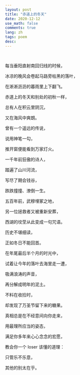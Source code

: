 ```yaml
---
layout: post
title: "赤道上的冬天"
date: 2020-12-12
use_math: false
comments: true
lang: zh
tags: poem
desc: 
---
```


<br>

每当垂阳直射南回归线的时候，

冰凉的晚风会卷起马路旁枯黑的落叶，

在淅淅沥沥的暮雨里上下翻飞。

赤道上的冬天和别处的初秋一样，

总有人在积云里阴沉，

又在海风中爽朗。

曾有一个遥远的传说，

说用神笔一勾，

推开窗便能看到万家灯火。

一千年前狂傲的诗人，

踏遍了山川河流，

写尽了期会钱谷，

跌跌撞撞、潦倒一生。

五百年前，武穆埋冢之地，

另一位拯救者又被重新安葬，

西湖的坟茔从此变成一句咒语。

历史不堪细读，

正如冬日不能回首。

在年尾最后半个月的时光中，

试着让今年的落叶去海里走一遭，

吸满浪涛的声音，

再分解成明年的泥土。

不料在收捡时，

却发现了万圣节留下来的糖果。

真相总是在不经意间向你走来，

用最理所应当的姿态，

满足你多年来心心念念的宏愿，

教会你一个 loser 该懂的道理：

只管乐不乐意，

其他的别太在乎。

